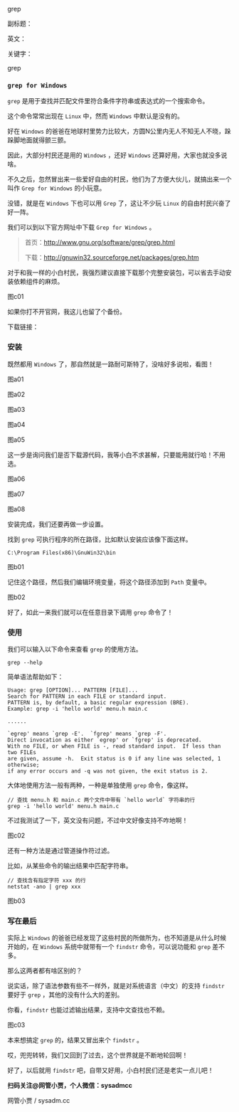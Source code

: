 grep

副标题：

英文：

关键字：



grep



### `grep for Windows`

`grep` 是用于查找并匹配文件里符合条件字符串或表达式的一个搜索命令。

这个命令常常出现在 `Linux` 中，然而 `Windows` 中默认是没有的。

好在 `Windows` 的爸爸在地球村里势力比较大，方圆N公里内无人不知无人不晓，跺跺脚地面就得颤三颤。

因此，大部分村民还是用的 `Windows` ，还好 `Windows` 还算好用，大家也就没多说啥。

不久之后，忽然冒出来一些爱好自由的村民，他们为了方便大伙儿，就搞出来一个叫作 `Grep for Windows` 的小玩意。

没错，就是在 `Windows` 下也可以用 `Grep` 了，这让不少玩 `Linux` 的自由村民兴奋了好一阵。



我们可以到以下官方网址中下载 `Grep for Windows` 。

> 首页：http://www.gnu.org/software/grep/grep.html
>
> 下载：http://gnuwin32.sourceforge.net/packages/grep.htm



对于和我一样的小白村民，我强烈建议直接下载那个完整安装包，可以省去手动安装依赖组件的麻烦。

图c01



如果你打不开官网，我这儿也留了个备份。

下载链接：





### 安装

既然都用 `Windows` 了，那自然就是一路耐可斯特了，没啥好多说啦，看图！

图a01

图a02

图a03

图a04

图a05



这一步是询问我们是否下载源代码，我等小白不求甚解，只要能用就行哈！不用选。

图a06



图a07

图a08



安装完成，我们还要再做一步设置。

找到 `grep` 可执行程序的所在路径，比如默认安装应该像下面这样。

```
C:\Program Files(x86)\GnuWin32\bin
```

图b01



记住这个路径，然后我们编辑环境变量，将这个路径添加到 `Path` 变量中。

图b02



好了，如此一来我们就可以在任意目录下调用 `grep` 命令了！



### 使用

我们可以输入以下命令来查看 `grep` 的使用方法。

```
grep --help
```



简单语法帮助如下：

```
Usage: grep [OPTION]... PATTERN [FILE]...
Search for PATTERN in each FILE or standard input.
PATTERN is, by default, a basic regular expression (BRE).
Example: grep -i 'hello world' menu.h main.c

......

`egrep' means `grep -E'.  `fgrep' means `grep -F'.
Direct invocation as either `egrep' or `fgrep' is deprecated.
With no FILE, or when FILE is -, read standard input.  If less than two FILEs
are given, assume -h.  Exit status is 0 if any line was selected, 1 otherwise;
if any error occurs and -q was not given, the exit status is 2.
```



大体地使用方法一般有两种，一种是单独使用 `grep` 命令，像这样。

```
// 查找 menu.h 和 main.c 两个文件中带有 `hello world` 字符串的行
grep -i 'hello world' menu.h main.c
```



不过我测试了一下，英文没有问题，不过中文好像支持不咋地啊！

图c02



还有一种方法是通过管道操作符过滤。

比如，从某些命令的输出结果中匹配字符串。

```
// 查找含有指定字符 xxx 的行
netstat -ano | grep xxx
```

图b03







### 写在最后



实际上 `Windows` 的爸爸已经发现了这些村民的所做所为，也不知道是从什么时候开始的，在 `Windows` 系统中就带有一个 `findstr` 命令，可以说功能和 `grep` 差不多。

那么这两者都有啥区别的？

说实话，除了语法参数有些不一样外，就是对系统语言（中文）的支持 `findstr` 要好于 `grep` ，其他的没有什么大的差别。

你看，`findstr` 也能过滤输出结果，支持中文查找也不赖。

图c03



本来想搞定 `grep` 的，结果又冒出来个 `findstr` 。

哎，兜兜转转，我们又回到了过去，这个世界就是不断地轮回啊！

好了，以后就用 `findstr` 吧，自带又好用，小白村民们还是老实一点儿吧！



**扫码关注@网管小贾，个人微信：sysadmcc**

网管小贾 / sysadm.cc